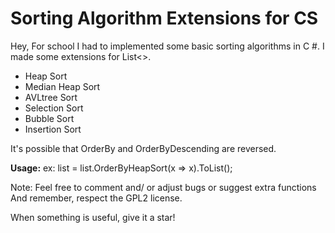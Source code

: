 # Sorting Algorithm Extensions for CS

Hey,
For school I had to implemented some basic sorting algorithms in C #. I made some extensions for List<>.

* Heap Sort
* Median Heap Sort
* AVLtree Sort
* Selection Sort
* Bubble Sort
* Insertion Sort

It's possible that OrderBy and OrderByDescending are reversed. 

**Usage:**
ex: list = list.OrderByHeapSort(x => x).ToList();

Note: Feel free to comment and/ or adjust bugs or suggest extra functions And remember, respect the GPL2 license.

When something is useful, give it a star!
